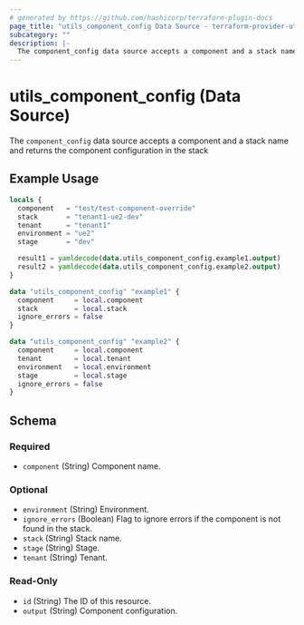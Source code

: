 ```yaml
---
# generated by https://github.com/hashicorp/terraform-plugin-docs
page_title: "utils_component_config Data Source - terraform-provider-utils"
subcategory: ""
description: |-
  The component_config data source accepts a component and a stack name and returns the component configuration in the stack
---
```


# utils_component_config (Data Source)

The `component_config` data source accepts a component and a stack name and returns the component configuration in the stack

## Example Usage

```terraform
locals {
  component   = "test/test-component-override"
  stack       = "tenant1-ue2-dev"
  tenant      = "tenant1"
  environment = "ue2"
  stage       = "dev"

  result1 = yamldecode(data.utils_component_config.example1.output)
  result2 = yamldecode(data.utils_component_config.example2.output)
}

data "utils_component_config" "example1" {
  component     = local.component
  stack         = local.stack
  ignore_errors = false
}

data "utils_component_config" "example2" {
  component     = local.component
  tenant        = local.tenant
  environment   = local.environment
  stage         = local.stage
  ignore_errors = false
}
```

<!-- schema generated by tfplugindocs -->
## Schema

### Required

- `component` (String) Component name.

### Optional

- `environment` (String) Environment.
- `ignore_errors` (Boolean) Flag to ignore errors if the component is not found in the stack.
- `stack` (String) Stack name.
- `stage` (String) Stage.
- `tenant` (String) Tenant.

### Read-Only

- `id` (String) The ID of this resource.
- `output` (String) Component configuration.


